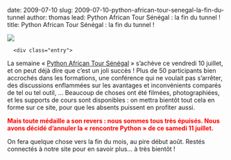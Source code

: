 date: 2009-07-10
slug: 2009-07-10-python-african-tour-senegal-la-fin-du-tunnel
author: thomas
lead: Python African Tour Sénégal : la fin du tunnel !
title: Python African Tour Sénégal : la fin du tunnel !


[![](undefined)](undefined)

    
      <div class="entry">

La semaine « [Python African Tour Sénégal](http://dakarlug.org/pat)
» s’achève ce vendredi 10 juillet, et on peut déjà dire que c’est un
joli succès ! Plus de 50 participants bien accrochés dans les
formations, une conférence qui ne voulait pas s’arrêter, des
discussions enflammées sur les avantages et inconvénients comparés de
tel ou tel outil, … Beaucoup de choses ont été filmées, photographiées,
et les supports de cours sont disponibles : on mettra bientôt tout cela
en forme sur ce site, pour que les absents puissent en profiter&nbsp;aussi.
<div style="color: red; font-weight: bold;">Mais toute médaille a son
revers : nous sommes tous très épuisés. Nous avons décidé d’annuler la
« rencontre Python » de ce samedi 11 juillet.</div>

On fera quelque chose vers la fin du mois, au pire début août.
Restés connectés à notre site pour en savoir plus… à très bientôt&nbsp;!
</div>

    